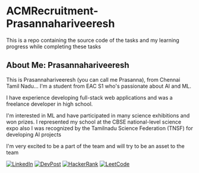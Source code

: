 # ACMRecruitment-Prasannahariveeresh
This is a repo containing the source code of the tasks and my learning progress while completing these tasks

## About Me: Prasannahariveeresh
This is Prasannahariveeresh (you can call me Prasanna), from Chennai Tamil Nadu... I'm a student from EAC S1 who's passionate about AI and ML.

I have experience developing full-stack web applications and was a freelance developer in high school.

I'm interested in ML and have participated in many science exhibitions and won prizes. I represented my school at the CBSE national-level science expo also I was recognized by the Tamilnadu Science Federation (TNSF) for developing AI projects

I'm very excited to be a part of the team and will try to be an asset to the team

<div>
        <a href="https://www.linkedin.com/in/prasannahariveeresh-jeyaveerapandian/"><img src="https://img.shields.io/badge/Linkedin-0077b5?style=flat&logo=linkedin" alt="LinkedIn" /></a>
        <a href="https://devpost.com/prassijr"><img src="https://img.shields.io/badge/DevPost-8A2BE2" alt="DevPost" /></a>
        <a href="https://www.hackerrank.com/profile/prassijr"><img src="https://img.shields.io/badge/HackerRank-f48024" alt="HackerRank" /></a>      
        <a href="https://leetcode.com/u/prassijr/"><img src="https://img.shields.io/badge/LeetCode-B92B27" alt="LeetCode" /></a>
</div>

